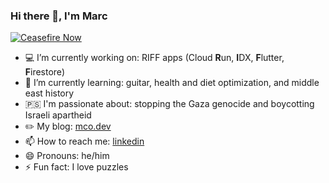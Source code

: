 ### Hi there 👋, I'm Marc
[![Ceasefire Now](https://badge.techforpalestine.org/default)](https://techforpalestine.org/learn-more)

- 💻 I’m currently working on: RIFF apps (Cloud **R**un, **I**DX, **F**lutter, **F**irestore)
- 🌱 I’m currently learning: guitar, health and diet optimization, and middle east history
- 🇵🇸 I'm passionate about: stopping the Gaza genocide and boycotting Israeli apartheid
- ✏️ My blog: [mco.dev](https://mco.dev)
- 📫 How to reach me: [linkedin](https://www.linkedin.com/in/mco-dev/)
- 😄 Pronouns: he/him
- ⚡ Fun fact: I love puzzles
